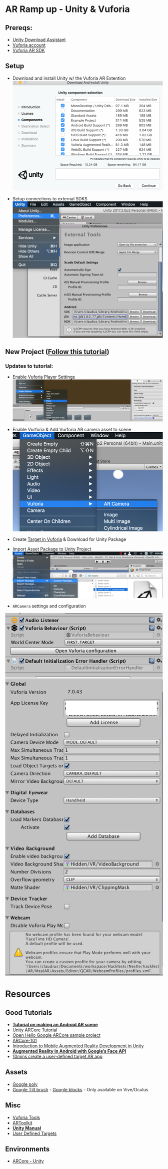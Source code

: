 # AR Ramp up - Unity & Vuforia


## Prereqs:

* [Unity Download Assistant](https://unity3d.com/unity/qa/patch-releases?version=2017.3)
* [Vuforia account](https://developer.vuforia.com/)
* [Vuforia AR SDK](https://developer.vuforia.com/downloads/sdk)

## Setup
* Download and install Unity w/ the Vuforia AR Extention
![](./images/download-assistant.png)

* Setup connections to external SDKS
![](./images/unity-prefrences.png)

## New Project ([Follow this tutorial](https://www.youtube.com/watch?v=YvSrZqP0elQ))

### Updates to tutorial:

* Enable Vuforia Player Settings
![](./images/enable-vuforia-player-settings.png)

* Enable Vurforia & Add Vurforia AR camera asset to scene
![](./images/vuforia-ar-camera.png)

* Create [Target in Vuforia](https://developer.vuforia.com/targetmanager/project/checkDeviceProjectsCreated?dataRequestedForUserId=) & Download for Unity Package

* Import Asset Package to Unity Project
![](./images/import-package.png)

* `ARCamera` settings and configuration

![](./images/ar-cam-settings.png)
![](./images/ar-cam-configurations.png)





# Resources


## Good Tutorials
* [**Tutorial on making an Android AR scene**](https://www.youtube.com/watch?v=YvSrZqP0elQ)
* [Unity ARCore Tutorial](https://www.youtube.com/watch?v=bJDEAQADi0U)
* [Open Hello Google ARCore sample project](https://www.youtube.com/watch?v=g6UgzFP36bw)
* [ARCore-101](https://haptic.al/arcore-101-fa6f93d4c003)
* [Introduction to Mobile Augmented Reality Development in Unity](https://programminghistorian.org/lessons/intro-to-augmented-reality-with-unity)
* [**Augmented Reality in Android with Google’s Face API**](https://www.raywenderlich.com/158580/augmented-reality-android-googles-face-api)
* [10mins create a user-defined target AR app](https://www.youtube.com/watch?v=Uoa9Ha4De98)

## Assets
* [Google poly](https://poly.google.com/)
* [Google Tilt brush](https://www.tiltbrush.com/) - [Google blocks](https://vr.google.com/blocks/) - Only available on Vive/Oculus


## Misc
* [Vuforia Tools](https://developer.vuforia.com/downloads/tool)
* [ARToolkit](https://www.artoolkit.org/)
* [**Unity Manual**](https://docs.unity3d.com/Manual/UsingTheEditor.html)
* [User Defined Targets](https://library.vuforia.com/articles/Training/User-Defined-Targets-Guide)

## Environments

* [ARCore - Unity](https://developers.google.com/ar/develop/unity/getting-started)

